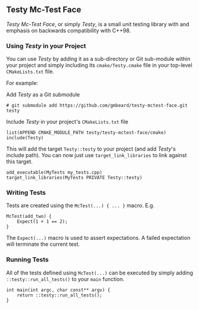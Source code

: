Testy Mc-Test Face
---

*Testy Mc-Test Face*, or simply *Testy*, is a small unit testing library with 
and emphasis on backwards compatibility with C++98.

### Using *Testy* in your Project
You can use *Testy* by adding it as a sub-directory or Git sub-module within 
your project and simply including its `cmake/Testy.cmake` file in your 
top-level `CMakeLists.txt` file.

For example:

Add *Testy* as a Git submodule

    # git submodule add https://github.com/gmbeard/testy-mctest-face.git testy

Include *Testy* in your project's `CMakeLists.txt` file

    list(APPEND CMAKE_MODULE_PATH testy/testy-mctest-face/cmake)
    include(Testy)

This will add the target `Testy::testy` to your project (and add *Testy*'s
include path). You can now just use `target_link_libraries` to link against 
this target.

    add_executable(MyTests my_tests.cpp)
    target_link_libraries(MyTests PRIVATE Testy::testy)

### Writing Tests
Tests are created using the `McTest(...) { ... }` macro. E.g.

    McTest(add_two) {
        Expect(1 + 1 == 2);
    }

The `Expect(...)` macro is used to assert expectations. A failed expectation 
will terminate the current test.

### Running Tests
All of the tests defined using `McTest(...)` can be executed by simply adding 
`::testy::run_all_tests()` to your `main` function.

    int main(int argc, char const** argv) {
        return ::testy::run_all_tests();
    }
